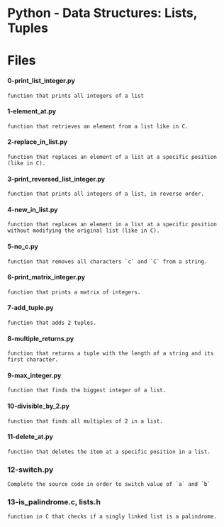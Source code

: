 # Python - Data Structures: Lists, Tuples



# Files

#### 0-print_list_integer.py
	function that prints all integers of a list
#### 1-element_at.py
	function that retrieves an element from a list like in C.
#### 2-replace_in_list.py
	function that replaces an element of a list at a specific position (like in C).
#### 3-print_reversed_list_integer.py
	function that prints all integers of a list, in reverse order.
#### 4-new_in_list.py
	function that replaces an element in a list at a specific position without modifying the original list (like in C).
#### 5-no_c.py
	function that removes all characters `c` and `C` from a string.
#### 6-print_matrix_integer.py
	function that prints a matrix of integers.
#### 7-add_tuple.py
	function that adds 2 tuples.
#### 8-multiple_returns.py
	function that returns a tuple with the length of a string and its first character.
#### 9-max_integer.py
	function that finds the biggest integer of a list.
#### 10-divisible_by_2.py
	function that finds all multiples of 2 in a list.
#### 11-delete_at.py
	function that deletes the item at a specific position in a list. 
### 12-switch.py
	Complete the source code in order to switch value of `a` and `b`
### 13-is_palindrome.c, lists.h
	function in C that checks if a singly linked list is a palindrome.

